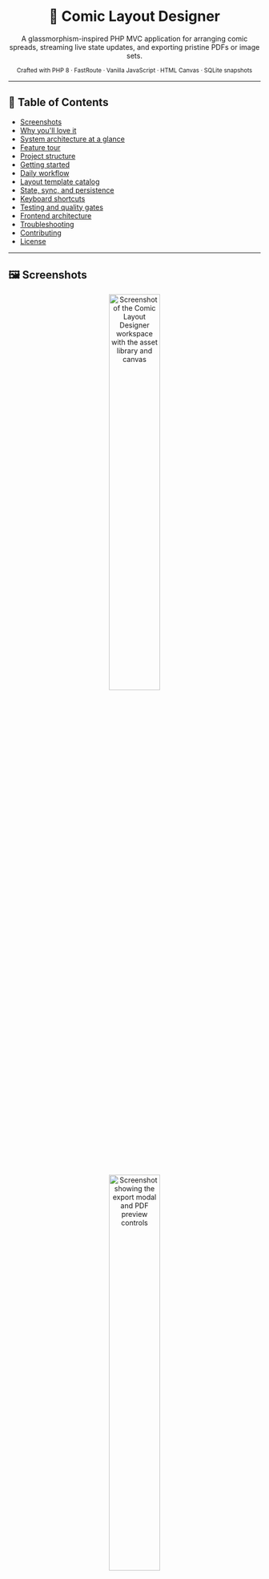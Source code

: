 <h1 align="center">🎨 Comic Layout Designer</h1>
<p align="center">
  A glassmorphism-inspired PHP MVC application for arranging comic spreads, streaming live state updates, and exporting pristine PDFs or image sets.
</p>

<p align="center">
  <sub>Crafted with PHP 8 · FastRoute · Vanilla JavaScript · HTML Canvas · SQLite snapshots</sub>
</p>

---

## 🧭 Table of Contents
- [Screenshots](#-screenshots)
- [Why you'll love it](#-why-youll-love-it)
- [System architecture at a glance](#-system-architecture-at-a-glance)
- [Feature tour](#-feature-tour)
- [Project structure](#-project-structure)
- [Getting started](#-getting-started)
- [Daily workflow](#-daily-workflow)
- [Layout template catalog](#-layout-template-catalog)
- [State, sync, and persistence](#-state-sync-and-persistence)
- [Keyboard shortcuts](#-keyboard-shortcuts)
- [Testing and quality gates](#-testing-and-quality-gates)
- [Frontend architecture](#-frontend-architecture)
- [Troubleshooting](#-troubleshooting)
- [Contributing](#-contributing)
- [License](#-license)

---

## 🖼️ Screenshots
<p align="center">
  <img src="./493917672-f7d427ae-2b7f-4567-b76a-79c3b0f23918.png" alt="Screenshot of the Comic Layout Designer workspace with the asset library and canvas" width="45%" style="max-width: 360px; margin: 0 12px;" />
  <img src="./493918302-bf04f69c-b59c-4835-9d19-cf09ff196bd0.png" alt="Screenshot showing the export modal and PDF preview controls" width="45%" style="max-width: 360px; margin: 0 12px;" />
</p>

These captures showcase the glassmorphism workspace, responsive asset library, and export tooling you will see after following the setup steps below.

---

## ✨ Why you'll love it
> [!TIP]
> Whether you're storyboarding a zine or shipping episodic comics, the workspace keeps your flow state front-and-center. Upload assets, drag them into responsive layouts, lock pages between revisions, and export in a single sitting.

- **Clarity-first UI** – A responsive two-column layout separates the asset library from the canvas, adapting from mobile to ultra-wide without ever clipping panels.
- **Live collaboration vibe** – Server-Sent Events keep every open tab in sync with the canonical `state.db` SQLite store, so collaborators instantly see page updates.
- **Export confidence** – One-click PDF and PNG exports mirror the in-browser transform math to avoid misaligned gutters or ghosted panels.
- **Snapshot safety** – Download or restore ZIP archives that bundle the SQLite state database alongside uploaded artwork for frictionless versioning.

---

## 🧱 System architecture at a glance
```mermaid
flowchart LR
    subgraph Browser
        UI[Workspace UI]
        SSE[EventSource]
        Uploads[Drag & Drop Uploads]
        Exports[PDF / PNG Export]
    end

    subgraph PHP MVC
        Router(FastRoute Router)
        Controllers
        Model[ComicModel]
        Views[Blade-free View]
    end

    subgraph Storage
        UploadDir[public/uploads]
        StateDb[public/storage/state.db]
        Snapshots[ZIP Snapshots]
        Layouts[layouts/*.php]
    end

    UI -->|Fetch layouts & state| Router --> Controllers --> Model
    SSE -->|Listen| Controllers
    Uploads -->|POST /upload| Router
    Controllers -->|Render| Views --> UI
    Model --> UploadDir
    Model --> StateDb
    Model <--> Snapshots
    Model --> Layouts
    Exports -->|Canvas capture| UI
```

---

## 🗺️ Feature tour
| Domain | Highlights |
| --- | --- |
| **Asset library** | Multi-file uploads with drag-and-drop, inline deletion, touch-friendly modal on small screens. |
| **Storyboard workspace** | Dynamic layout selector, gutter color picker, page locking (green **U**/**L** toggle), autosave banner, keyboard shortcut helper. Stored transforms are normalized to panel percentages so resizing the canvas never drifts artwork placements. |
| **Real-time sync** | Browser EventSource streams push notifications whenever the SQLite `state.db` changes on disk, so multiple sessions stay mirrored. |
| **State management** | Reset the world in one click, or save/load ZIP archives (`state.db` + uploads) to branch, share, or roll back progress. |
| **Exports** | Generate high-resolution PDFs or per-page PNGs. Exports are rendered at a canonical 900×1391 layout resolution so panel math stays consistent across viewports while preserving the 1:1.545 aspect ratio. |
| **Mobile experience** | A docked **Images** pill reveals the full-screen library, double-tap panels to place art without precision dragging. |

---

## 🗂️ Project structure
```
├── app
│   ├── Controllers       # HTTP endpoints (upload, state, streaming, pages)
│   ├── Core              # FastRoute bootstrap & lightweight database helper
│   ├── Models            # ComicModel orchestrates layouts, state, and storage
│   └── Views             # Server-rendered entry point (no templating engine)
├── layouts               # PHP + CSS pairs for every panel grid combination
├── public
│   ├── css / js          # Styled workspace shell and vanilla JS interactions
│   ├── index.php         # Front controller that boots the router
│   └── storage           # state.db and snapshot archives live here
├── tests                 # Lightweight smoke tests for models, layouts, and SSE helpers
├── composer.json         # Autoload + dependency metadata (PHP ≥ 8.0, FastRoute)
└── README.md             # You are here ✨
```

---

## 🚀 Getting started
### Prerequisites
- PHP **8.0+** with SQLite extension enabled
- Composer
- Modern browser (Chrome, Firefox, Safari, Edge)

### Install dependencies
```bash
composer install
```

### Serve the application
```bash
php -S localhost:8000 -t public
```

Then visit **http://localhost:8000** and start crafting spreads. Uploaded files land in `public/uploads/`, and exports download straight to your browser.

---

## 🔄 Daily workflow
1. **Upload assets** via drag-and-drop or the file picker. The library will show thumbnails instantly.
2. **Compose pages** by selecting a layout, dragging assets into panels, tweaking gutter colors, and zooming imagery with the scroll wheel.
3. **Lock spreads** once they look right using the **U/L** toggle to avoid accidental edits.
4. **Autosave** keeps progress persistent by streaming every change into `public/storage/state.db` and broadcasting updates via SSE.
5. **Snapshot** progress with **Save State** (download ZIP) or roll back with **Load State** (upload ZIP). Each archive bundles the SQLite database plus any referenced uploads.
6. **Export** to PDF or PNG when you're ready to share; the high-resolution canvas ensures print-ready fidelity without aspect ratio drift.

> [!IMPORTANT]
> Resetting the workspace clears both the SQLite state and any uploaded files. Use Save State before resetting if you want a restore point.

---

## 🧩 Layout template catalog
Every layout pairs a PHP template with a dedicated CSS grid definition. Templates pre-render server-side so the browser receives ready-to-style HTML without needing client-side templating.

Available templates include:
- `cover`
- `one-horizontal-top-two-vertical-bottom`
- `one-horizontal-top-three-vertical-bottom`
- `one-vertical-left-two-horizontal-right`
- `two-horizontal`
- `two-horizontal-left-one-vertical-right`
- `two-vertical-top-one-horizontal-bottom`
- `three-horizontal`
- `three-vertical`
- `four-grid`
- `wide-top-portrait-left-two-square-right` – Cinematic banner clamped around 16:9, a guttered portrait column, and stacked beats that size themselves to the remaining space.

Add your own by creating matching `.php` and `.css` files inside `layouts/`; `App\Models\ComicModel` will auto-discover and expose them to the UI.

---

## 🧠 State, sync, and persistence
- **Single source of truth** – `public/storage/state.db` mirrors the current layout, locked status, gutter settings, and image assignments.
- **Server-Sent Events** – `PageController::stream()` releases the PHP session lock before long-polling to ensure refreshes never stall behind an open stream.
- **Database imports** – Uploading a ZIP snapshot restores `state.db` and all referenced artwork, guaranteeing a perfect recreation of past sessions.
- **Filesystem hygiene** – Reset operations purge orphaned uploads to keep disk usage predictable.

---

## ⌨️ Keyboard shortcuts
| Shortcut | Action |
| --- | --- |
| `Ctrl` + `S` | Save the current project |
| `Ctrl` + `N` | Add a new page |
| `Ctrl` + `E` | Export as PDF |
| `Ctrl` + `I` | Export as PNG images |
| Mouse scroll | Zoom in/out on a placed image |

Need a refresher mid-session? Toggle **Show Shortcuts** in the workspace toolbar to reveal an animated cheatsheet.

---

## ✅ Testing and quality gates
The repository includes lightweight guardrail scripts that can be executed directly with PHP:

```bash
# Validate rendered layout templates
php tests/LayoutTemplateTest.php

# Confirm ComicModel generates HTML for every layout
php tests/ComicModelTemplateRenderingTest.php

# Exercise state reset + archive import helpers
php tests/StateManagementTest.php
php tests/ImportStateFromDatabaseTest.php

# Ensure session locks release before SSE streaming
php tests/SessionLockTest.php
```

### Node.js Development Tools
For development convenience, a Node.js test runner is available:

```bash
# Install Node.js dependencies
npm install

# Run all PHP tests through Node.js test runner
npm test
# or
node run-tests.js
```

The Node.js test runner properly handles PHP process stdout and stderr streams, converting buffer data to strings before trimming whitespace.

All tests exit with status code `0` on success and emit a descriptive message on failure.

### Release automation
Manual Windows builds of the Electron shell can be produced directly from GitHub using the **Build Electron Release** workflow:

1. Navigate to **Actions → Build Electron Release**.
2. Trigger **Run workflow** on the `dev` branch and supply the semantic version (for example, `1.2.0`).
3. Wait for the workflow to finish building the installer, uploading the artifact, and publishing a draft release tagged with the provided version.

The workflow installs PHP and Node.js dependencies, runs the Electron packager via `npm run dist`, bundles a PHP runtime into `resources/php`, and attaches the generated installer to the GitHub release so QA can validate it before promotion.

---

## 🧱 Frontend architecture

The browser code is organized as ES modules so individual concerns can evolve without navigating a 1,700-line script:

- `public/js/image-library.js` handles the asset gallery, uploads, and selection state.
- `public/js/pages.js` owns layout rendering, persistence, state streaming, and shared constants.
- `public/js/exporters.js` focuses on PDF/PNG export routines and keyboard shortcuts.
- `public/js/save-indicator.js` and `public/js/state.js` keep UI feedback and shared flags centralized.
- `public/js/app.js` wires the modules together on `DOMContentLoaded`.

When contributing frontend features, choose the module that matches the responsibility above or create a new one for any major concern rather than expanding `app.js` again.

---

## 🛠️ Troubleshooting
| Symptom | Fix |
| --- | --- |
| **Uploads fail silently** | Confirm `public/uploads/` is writable by your PHP process. |
| **Event stream never resolves** | Ensure your PHP installation supports `stream_select` and that `PageController::stream()` is reachable over HTTP/1.1. |
| **Exports look misaligned** | Clear the workspace state, then verify each layout CSS file still includes matching `.panel` and `.panel-inner` wrappers. |
| **Importing a snapshot throws an error** | The ZIP must include both `state.db` and the `uploads/` directory. Run `php tests/ImportStateFromDatabaseTest.php` locally to sanity-check the importer. |

---

## 🤝 Contributing
1. Fork the repository and create a feature branch.
2. Run the PHP smoke tests before opening a pull request.
3. Attach screenshots or GIFs for UI changes to highlight the updated experience.
4. Keep documentation (including this README) in sync with new features or workflows.

---

## 📄 License
Licensed under the [MIT License](LICENSE). Create, remix, and publish your stories with confidence.

---

<p align="center"><sub>“Great layouts are invisible—your story is the star.”</sub></p>
